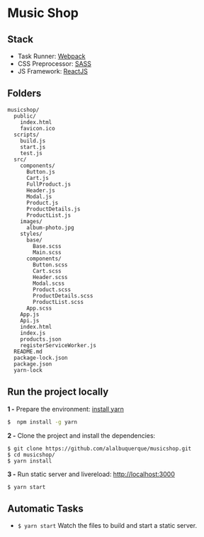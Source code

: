 # Music Shop

## Stack

- Task Runner: [Webpack](https://webpack.js.org/)
- CSS Preprocessor: [SASS](https://sass-lang.com/)
- JS Framework: [ReactJS](https://reactjs.org/)

## Folders

```
musicshop/
  public/
    index.html
    favicon.ico
  scripts/
    build.js
    start.js
    test.js
  src/
    components/
      Button.js
      Cart.js
      FullProduct.js
      Header.js
      Modal.js
      Product.js
      ProductDetails.js
      ProductList.js
    images/
      album-photo.jpg
    styles/
      base/
        Base.scss
        Main.scss
      components/
        Button.scss
        Cart.scss
        Header.scss
        Modal.scss      
        Product.scss      
        ProductDetails.scss      
        ProductList.scss
      App.scss
    App.js
    Api.js
    index.html
    index.js
    products.json
    registerServiceWorker.js
  README.md
  package-lock.json
  package.json
  yarn-lock
```

## Run the project locally

**1 -** Prepare the environment:
[install yarn](https://yarnpkg.com/lang/en/docs/install/)
```sh
$  npm install -g yarn
```

**2 -** Clone the project and install the dependencies:

```
$ git clone https://github.com/alalbuquerque/musicshop.git
$ cd musicshop/
$ yarn install
```


**3 -** Run static server and livereload:
[http://localhost:3000](http://localhost:3000)

```
$ yarn start
```

## Automatic Tasks

- `$ yarn start` Watch the files to build and start a static server.